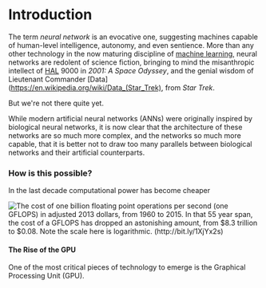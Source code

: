 # Introduction

The term _neural network_ is an evocative one, suggesting machines capable of
human-level intelligence, autonomy, and even sentience. More than any other
technology in the now maturing discipline of [machine
learning](https://en.wikipedia.org/wiki/Machine_learning), neural networks are
redolent of science fiction, bringing to mind the misanthropic intellect of
[HAL](https://en.wikipedia.org/wiki/HAL_9000) 9000 in _2001: A Space Odyssey_,
and the genial wisdom of Lieutenant Commander
[Data](https://en.wikipedia.org/wiki/Data_(Star_Trek), from _Star Trek_.

But we're not there quite yet.

While modern artificial neural networks (ANNs) were originally inspired by
biological neural networks, it is now clear that the architecture of these
networks are so much more complex, and the networks so much more capable, that
it is better not to draw too many parallels between  biological networks and
their artificial counterparts.

### How is this possible?

In the last decade computational power has become cheaper

![The cost of one billion floating point operations per second (one GFLOPS) in
adjusted 2013 dollars, from 1960 to 2015. In that 55 year span, the cost of a
GFLOPS has dropped an astonishing amount, from $8.3 trillion to $0.08. Note the
scale here is logarithmic.
(http://bit.ly/1XjYx2s)](/images/gigflops_over_the_years.png)

#### The Rise of the GPU

One of the most critical pieces of technology to emerge is the Graphical
Processing Unit (GPU).
